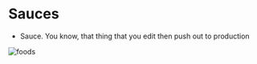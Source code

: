 # <a name="sau">Sauces</a>

- Sauce. You know, that thing that you edit then push out to production

![foods](https://images.pexels.com/photos/699544/pexels-photo-699544.jpeg?w=315&h=237&dpr=2&auto=compress&cs=tinysrgb)
